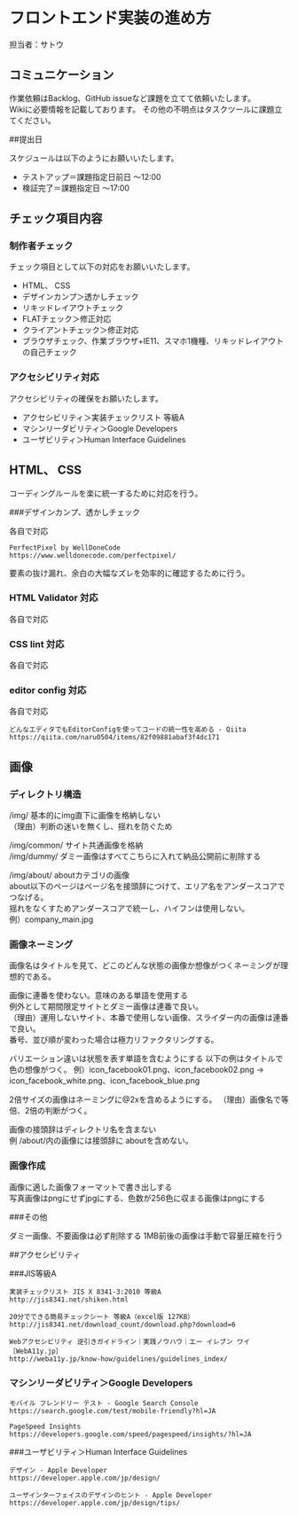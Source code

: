# フロントエンド実装の進め方

担当者：サトウ

## コミュニケーション

作業依頼はBacklog、GitHub issueなど課題を立てて依頼いたします。  
Wikiに必要情報を記載しております。
その他の不明点はタスクツールに課題立てください。

##提出日

スケジュールは以下のようにお願いいたします。

- テストアップ＝課題指定日前日 〜12:00 
- 検証完了＝課題指定日 〜17:00 

## チェック項目内容

### 制作者チェック

チェック項目として以下の対応をお願いいたします。

- HTML、 CSS
- デザインカンプ＞透かしチェック
- リキッドレイアウトチェック
- FLATチェック＞修正対応
- クライアントチェック＞修正対応
- ブラウザチェック、作業ブラウザ+IE11、スマホ1機種、リキッドレイアウトの自己チェック

### アクセシビリティ対応

アクセシビリティの確保をお願いたします。

- アクセシビリティ＞実装チェックリスト 等級A
- マシンリーダビリティ＞Google Developers 
- ユーザビリティ＞Human Interface Guidelines

## HTML、 CSS

コーディングルールを楽に統一するために対応を行う。

###デザインカンプ、透かしチェック

各自で対応

```
PerfectPixel by WellDoneCode
https://www.welldonecode.com/perfectpixel/
```

要素の抜け漏れ、余白の大幅なズレを効率的に確認するために行う。

### HTML Validator 対応

各自で対応

### CSS lint 対応

各自で対応

### editor config 対応

各自で対応

```
どんなエディタでもEditorConfigを使ってコードの統一性を高める - Qiita
https://qiita.com/naru0504/items/82f09881abaf3f4dc171
```

## 画像

### ディレクトリ構造

/img/ 基本的にimg直下に画像を格納しない  
（理由）判断の迷いを無くし、揺れを防ぐため

/img/common/ サイト共通画像を格納  
/img/dummy/ ダミー画像はすべてこちらに入れて納品公開前に削除する  

/img/about/ aboutカテゴリの画像  
about以下のページはページ名を接頭辞につけて、エリア名をアンダースコアでつなげる。    
揺れをなくすためアンダースコアで統一し、ハイフンは使用しない。  
例）company_main.jpg

### 画像ネーミング

画像名はタイトルを見て、どこのどんな状態の画像か想像がつくネーミングが理想的である。  

画像に連番を使わない。意味のある単語を使用する  
例外として期間限定サイトとダミー画像は連番で良い。   
（理由）運用しないサイト、本番で使用しない画像、スライダー内の画像は連番で良い。  
番号、並び順が変わった場合は極力リファクタリングする。

バリエーション違いは状態を表す単語を含むようにする
以下の例はタイトルで色の想像がつく。
例）icon_facebook01.png、icon_facebook02.png 
→ icon_facebook_white.png、icon_facebook_blue.png

2倍サイズの画像はネーミングに@2xを含めるようにする。
（理由）画像名で等倍、2倍の判断がつく。

画像の接頭辞はディレクトリ名を含まない  
例 /about/内の画像には接頭辞に aboutを含めない。

### 画像作成

画像に適した画像フォーマットで書き出しする  
写真画像はpngにせずjpgにする、色数が256色に収まる画像はpngにする

###その他

ダミー画像、不要画像は必ず削除する
1MB前後の画像は手動で容量圧縮を行う


##アクセシビリティ 

###JIS等級A

```
実装チェックリスト JIS X 8341-3:2010 等級A
http://jis8341.net/shiken.html
```
```
20分でできる簡易チェックシート 等級A（excel版 127KB）
http://jis8341.net/download_count/download.php?download=6
```
```
Webアクセシビリティ 逆引きガイドライン｜実践ノウハウ｜エー イレブン ワイ［WebA11y.jp］
http://weba11y.jp/know-how/guidelines/guidelines_index/
```

### マシンリーダビリティ＞Google Developers

```
モバイル フレンドリー テスト - Google Search Console
https://search.google.com/test/mobile-friendly?hl=JA
```

```
PageSpeed Insights
https://developers.google.com/speed/pagespeed/insights/?hl=JA
```

###ユーザビリティ＞Human Interface Guidelines

```
デザイン - Apple Developer
https://developer.apple.com/jp/design/
```

```
ユーザインターフェイスのデザインのヒント - Apple Developer
https://developer.apple.com/jp/design/tips/
```
